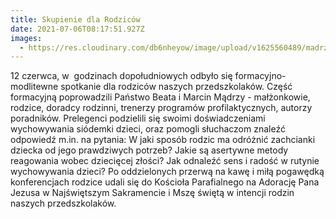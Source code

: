 ```yaml
---
title: Skupienie dla Rodziców
date: 2021-07-06T08:17:51.927Z
images:
  - https://res.cloudinary.com/db6nheyow/image/upload/v1625560489/madrzypodprad3_b8zl2w.jpg
---
```

12 czerwca, w  godzinach dopołudniowych odbyło się formacyjno-modlitewne spotkanie dla rodziców naszych przedszkolaków. Część formacyjną poprowadzili Państwo Beata i Marcin Mądrzy - małżonkowie, rodzice, doradcy rodzinni, trenerzy programów profilaktycznych, autorzy poradników. Prelegenci podzielili się swoimi doświadczeniami wychowywania siódemki dzieci, oraz pomogli słuchaczom znaleźć odpowiedź m.in. na pytania: W jaki sposób rodzic ma odróżnić zachcianki dziecka od jego prawdziwych potrzeb? Jakie są asertywne metody reagowania wobec dziecięcej złości? Jak odnaleźć sens i radość w rutynie wychowywania dzieci? Po oddzielonych przerwą na kawę i miłą pogawędką konferencjach rodzice udali się do Kościoła Parafialnego na Adorację Pana Jezusa w Najświętszym Sakramencie i Mszę świętą w intencji rodzin naszych przedszkolaków.